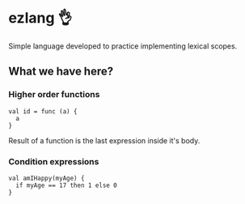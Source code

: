 # ezlang :ok_hand:

Simple language developed to practice implementing lexical scopes.

## What we have here?

### Higher order functions

```
val id = func (a) {
  a
}
```
Result of a function is the last expression inside it's body.

### Condition expressions

```
val amIHappy(myAge) {
  if myAge == 17 then 1 else 0
}
```
